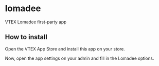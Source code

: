 # lomadee

VTEX Lomadee first-party app

## How to install

Open the VTEX App Store and install this app on your store.

Now, open the app settings on your admin and fill in the Lomadee options.
